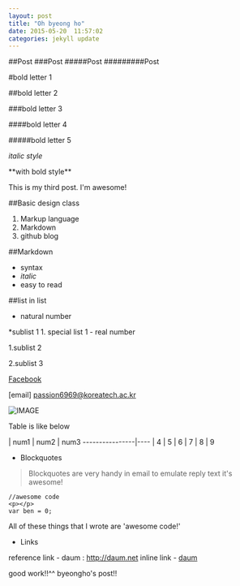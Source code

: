 ```yaml
---
layout: post
title: "Oh byeong ho"
date: 2015-05-20  11:57:02
categories: jekyll update
---
```


##Post
###Post
#####Post
#########Post

#bold letter 1
<p></p>
##bold letter 2
<p></p>
###bold letter 3
<p></p>
####bold letter 4
<p></p>
#####bold letter 5
<p></p>

*italic style*

<p></p>
**with bold style**
<p></p>

This is my third post.
I'm awesome!

##Basic design class
1. Markup language
2. Markdown
3. github blog



##Markdown
- syntax
- *italic*
- easy to read 

##list in list
- natural number
<p></p>
*sublist 1
1. special list 1 
- real number
<p></p>
	1.sublist 2
<p></p>
	2.sublist 3

[Facebook](https://www.facebook.com)

[email] <passion6969@koreatech.ac.kr>

![IMAGE](http://petgalleria.net/files/attach/images/9993/576/129/43eb72b0dfcaa6b0b3f6348744a7c609.JPG)

Table is like below

| num1 	| num2	| num3
----------------|----
| 4	| 5	| 6
| 7	| 8	| 9

- Blockquotes

> Blockquotes are very handy in email to emulate reply text
> it's awesome!

```
//awesome code
<p></p>
var ben = 0;
```

All of these things that I wrote are 'awesome code!'

- Links

reference link - daum : <http://daum.net>
inline link - <a href = "http://daum.net">daum</a>

good work!!^^ byeongho's post!!



